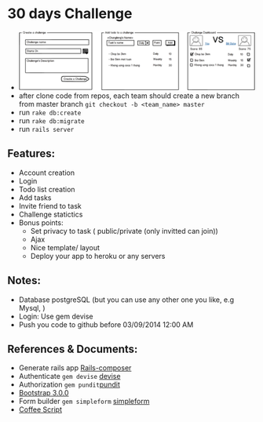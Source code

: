 30 days Challenge
=================

- ![Mockup](./public/30dayschallenge.png)
- after clone code from repos, each team should create a new branch from master branch `git checkout -b <team_name> master`
- run `rake db:create`
- run `rake db:migrate`
- run `rails server`

## Features:

- Account creation
- Login
- Todo list creation
- Add tasks
- Invite friend to task
- Challenge statictics
- Bonus points:
    * Set privacy to task ( public/private (only invitted can join))
    * Ajax
    * Nice template/ layout
    * Deploy your app to heroku or any servers

## Notes:

- Database postgreSQL (but you can use any other one you like, e.g Mysql, )
- Login: Use gem devise
- Push you code to github before 03/09/2014 12:00 AM

## References & Documents:

- Generate rails app  [Rails-composer](https://github.com/RailsApps/rails-composer)
- Authenticate `gem devise`  [devise](https://github.com/plataformatec/devise)
- Authorization `gem pundit`[pundit](https://github.com/elabs/pundit)
- [Bootstrap 3.0.0](http://getbootstrap.com/)
- Form builder `gem simpleform` [simpleform](https://github.com/plataformatec/simple_form)
- [Coffee Script](http://coffeescript.org/)
